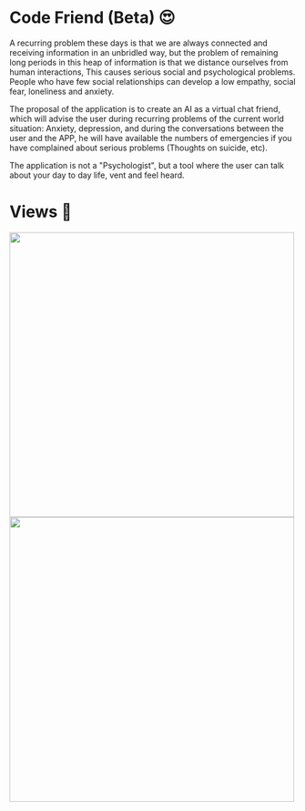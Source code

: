 # Code Friend (Beta) 😍
A recurring problem these days is that we are always connected and
receiving information in an unbridled way, but the problem of remaining long
periods in this heap of information is that we distance ourselves from human interactions,
This causes serious social and psychological problems.
People who have few social relationships can develop a low empathy,
social fear, loneliness and anxiety.

The proposal of the application is to create an AI as a virtual chat friend, which will advise the
user during recurring problems of the current world situation: Anxiety, depression, and
during the conversations between the user and the APP, he will have available the numbers of
emergencies if you have complained about serious problems (Thoughts on
suicide, etc).

The application is not a "Psychologist", but a tool where the user can
talk about your day to day life, vent and feel heard.

# Views 📱
<div>
<img src="https://user-images.githubusercontent.com/37451620/91050715-6f94ea80-e5f5-11ea-9c1b-6ebbc0a76182.png"  height="500" />
<img src="https://user-images.githubusercontent.com/37451620/91050719-70c61780-e5f5-11ea-8277-eb194e58af26.png" height="500" />
</div>


